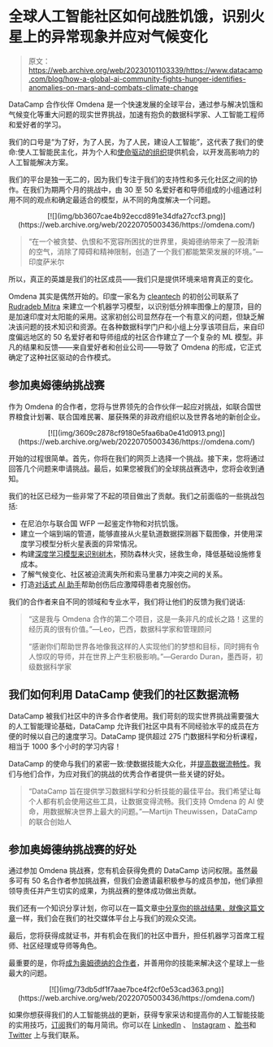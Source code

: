 # 全球人工智能社区如何战胜饥饿，识别火星上的异常现象并应对气候变化

> 原文：<https://web.archive.org/web/20230101103339/https://www.datacamp.com/blog/how-a-global-ai-community-fights-hunger-identifies-anomalies-on-mars-and-combats-climate-change>

DataCamp 合作伙伴 Omdena 是一个快速发展的全球平台，通过参与解决饥饿和气候变化等重大问题的现实世界挑战，加速有抱负的数据科学家、人工智能工程师和爱好者的学习。

我们的口号是“为了好，为了人民，为了人民，建设人工智能”，这代表了我们的使命:使人工智能民主化，并为个人和[使命驱动的组织](https://web.archive.org/web/20220705003436/https://omdena.com/ai-challenge/)提供机会，以开发高影响力的人工智能解决方案。

我们的平台是独一无二的，因为我们专注于我们的支持性和多元化社区之间的协作。在我们为期两个月的挑战中，由 30 至 50 名爱好者和导师组成的小组通过利用不同的观点和确定最适合的模型，从不同的角度解决一个问题。

<center>[![](img/bb3607cae4b92eccd891e34dfa27ccf3.png)](https://web.archive.org/web/20220705003436/https://omdena.com/)</center>

> “在一个被贪婪、仇恨和不宽容所困扰的世界里，奥姆德纳带来了一股清新的空气，消除了障碍和精神限制，创造了一个我们都能繁荣发展的环境。”—印度萨米尔

所以，真正的英雄是我们的社区成员——我们只是提供环境来培育真正的变化。

Omdena 其实是偶然开始的。印度一家名为 [cleantech](https://web.archive.org/web/20220705003436/https://www.cleantech.com/) 的初创公司联系了 [Rudradeb Mitra](https://web.archive.org/web/20220705003436/https://www.linkedin.com/in/mitrar/) 来建立一个机器学习模型，以识别低分辨率图像上的屋顶，目的是加速印度对太阳能的采用。这家初创公司显然存在一个有意义的问题，但缺乏解决该问题的技术知识和资源。在各种数据科学门户和小组上分享该项目后，来自印度偏远地区的 50 名爱好者和导师组成的社区合作建立了一个复杂的 ML 模型。非凡的结果和反馈——来自爱好者和创业公司——导致了 Omdena 的形成，它正式确定了这种社区驱动的合作模式。

## 参加奥姆德纳挑战赛

作为 Omdena 的合作者，您将与世界领先的合作伙伴一起应对挑战，如联合国世界粮食计划署、联合国难民署、屡获殊荣的非政府组织以及世界各地的新创企业。

<center>[![](img/3609c2878cf9180e5faa6ba0e41d0913.png)](https://web.archive.org/web/20220705003436/https://omdena.com/)</center>

开始的过程很简单。首先，你将在我们的网页上选择一个挑战。接下来，您将通过回答几个问题来申请挑战。最后，如果您被我们的全球挑战赛选中，您将会收到通知。

我们的社区已经为一些非常了不起的项目做出了贡献。我们之前面临的一些挑战包括:

*   在尼泊尔与联合国 WFP 一起鉴定作物和对抗饥饿。
*   建立一个端到端的管道，能够直接从火星轨道数据探测器下载图像，并使用深度学习模型分析火星表面的异常情况。
*   构建[深度学习模型来识别树木](https://web.archive.org/web/20220705003436/https://omdena.com/trees/)，预防森林火灾，拯救生命，降低基础设施修复成本。
*   了解气候变化、社区被迫流离失所和索马里暴力冲突之间的关系。
*   打造[对话式 AI 助手](https://web.archive.org/web/20220705003436/https://medium.com/omdena/neural-transfer-learning-in-nlp-for-post-traumatic-stress-disorder-assessment-c173412a2394)帮助创伤后应激障碍患者克服创伤。

我们的合作者来自不同的领域和专业水平，我们将让他们的反馈为我们说话:

> “这是我与 Omdena 合作的第二个项目，这是一条非凡的成长之路！这里的经历真的很有价值。”—Leo，巴西，数据科学家和管理顾问
> 
> “感谢你们帮助世界各地像我这样的人实现他们的梦想和目标，同时拥有令人惊叹的导师，并在世界上产生积极影响。”—Gerardo Duran，墨西哥，初级数据科学家

## 我们如何利用 DataCamp 使我们的社区数据流畅

DataCamp 被我们社区中的许多合作者使用。我们苛刻的现实世界挑战需要强大的人工智能理论基础，DataCamp 允许我们社区中具有不同经验水平的成员在方便的时候以自己的速度学习。DataCamp 提供超过 275 门数据科学和分析课程，相当于 1000 多个小时的学习内容！

DataCamp 的使命与我们的紧密一致:使数据技能大众化，并[提高数据流畅性](https://web.archive.org/web/20220705003436/https://www.datacamp.com/resources/whitepapers/what-data-fluency-looks-like)。我们与他们合作，为应对我们的挑战的优秀合作者提供一些关键的好处。

> “DataCamp 旨在提供学习数据科学和分析技能的最佳平台。我们希望让每个人都有机会使用这些工具，让数据变得流畅。我们支持 Omdena 的 AI 使命，用数据解决世界上最大的问题。”—Martijn Theuwissen，DataCamp 的联合创始人

## 参加奥姆德纳挑战赛的好处

通过参加 Omdena 挑战赛，您有机会获得免费的 DataCamp 访问权限。虽然最多可有 50 名合作者参加挑战赛，但我们会邀请最积极参与的成员参加，他们承担领导责任并产生切实的成果，为挑战赛的整体成功做出贡献。

我们还有一个知识分享计划，你可以在一篇文章[中分享你的挑战结果，就像这篇文章](https://web.archive.org/web/20220705003436/https://medium.com/omdena/neural-transfer-learning-in-nlp-for-post-traumatic-stress-disorder-assessment-c173412a2394)一样，我们会在我们的社交媒体平台上与我们的观众交流。

最后，您将获得成就证书，并有机会在我们的社区中晋升，担任机器学习首席工程师、社区经理或导师等角色。

最重要的是，你将[成为奥姆德纳的合作者](https://web.archive.org/web/20220705003436/https://omdena.com/our-projects/)，并善用你的技能来解决这个星球上一些最大的问题。

<center>[![](img/73db5df1f7aae7bce4f2cf0e53cad363.png)](https://web.archive.org/web/20220705003436/https://omdena.com/)</center>

如果你想获得我们的人工智能挑战的更新，获得专家采访和提高你的人工智能技能的实用技巧，[订阅](https://web.archive.org/web/20220705003436/http://eepurl.com/gto7Xn?source=post_page---------------------------)我们的每月简讯。你可以在 [LinkedIn](https://web.archive.org/web/20220705003436/https://www.linkedin.com/company/14052175?source=post_page---------------------------) 、 [Instagram](https://web.archive.org/web/20220705003436/https://www.instagram.com/omdenaglobal/) 、[脸书](https://web.archive.org/web/20220705003436/https://web.facebook.com/OmdenaAI/?source=post_page---------------------------)和 [Twitter](https://web.archive.org/web/20220705003436/https://twitter.com/OmdenaAI?source=post_page---------------------------) 上与我们联系。